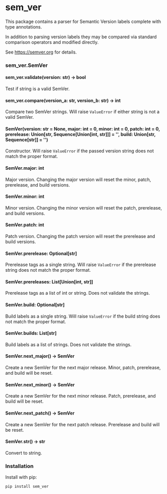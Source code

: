 # sem_ver

This package contains a parser for Semantic Version labels complete with type annotations. 

In addition to parsing version labels they may be compared via standard comparison operators 
and modified directly.

See https://semver.org for details.

### sem_ver.SemVer

#### sem_ver.validate(version: str) -> bool

Test if string is a valid SemVer.

#### sem_ver.compare(version_a: str, version_b: str) -> int

Compare two SemVer strings.
Will raise `ValueError` if either string is not a valid SemVer.

#### SemVer(version: str = None, major: int = 0, minor: int = 0, patch: int = 0, prerelease: Union[str, Sequence[Union[int, str]]] = '', build: Union[str, Sequence[str]] = '')

Constructor.
Will raise `ValueError` if the passed version string does not match the proper format.

#### SemVer.major: int

Major version.
Changing the major version will reset the minor, patch, prerelease, and build versions.

#### SemVer.minor: int

Minor version.
Changing the minor version will reset the patch, prerelease, and build versions.

#### SemVer.patch: int

Patch version.
Changing the patch version will reset the prerelease and build versions.

#### SemVer.prerelease: Optional[str]

Prerelease tags as a single string.
Will raise `ValueError` if the prerelease string does not match the proper format.

#### SemVer.prereleases: List[Union[int, str]]

Prerelease tags as a list of int or string.
Does not validate the strings.

#### SemVer.build: Optional[str]

Build labels as a single string.
Will raise `ValueError` if the build string does not match the proper format.

#### SemVer.builds: List[str]

Build labels as a list of strings.
Does not validate the strings.

#### SemVer.next_major() -> SemVer

Create a new SemVer for the next major release.
Minor, patch, prerelease, and build will be reset.

#### SemVer.next_minor() -> SemVer

Create a new SemVer for the next minor release.
Patch, prerelease, and build will be reset.

#### SemVer.next_patch() -> SemVer

Create a new SemVer for the next patch release.
Prerelease and build will be reset.

#### SemVer.__str__() -> str

Convert to string.

### Installation

Install with pip:

    pip install sem_ver
